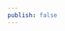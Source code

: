 ```yaml
---
publish: false
---
```


<script setup>
import DragNDropImage from '../../components/DragNDropImage.vue'
</script>

<DragNDropImage />
